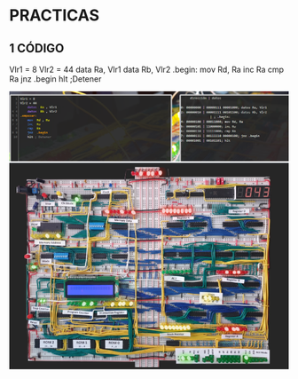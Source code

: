 # PRACTICAS

## 1 CÓDIGO


Vlr1 = 8
Vlr2 = 44
	data Ra, Vlr1
	data Rb, Vlr2
.begin:	
	mov Rd, Ra
	inc Ra
	cmp Ra
	jnz .begin
	hlt ;Detener
  
  ![](https://github.com/Villalobos39/PRACTICAS/blob/master/1.PNG)
  ![](https://github.com/Villalobos39/PRACTICAS/blob/master/2.PNG)
